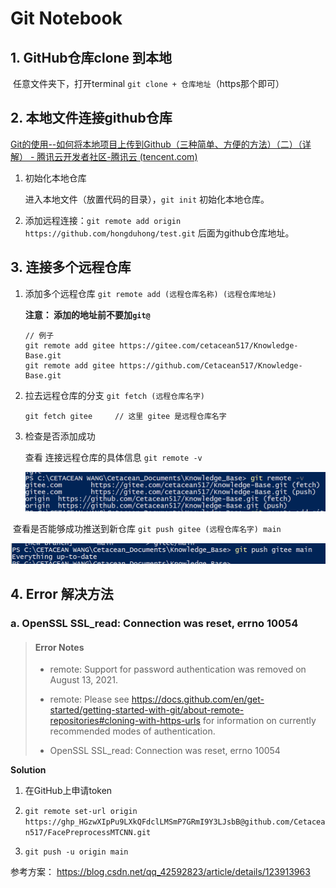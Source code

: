 # Git Notebook

## 1. GitHub仓库clone 到本地

​		任意文件夹下，打开terminal `git clone + 仓库地址`（https那个即可）

## 2. 本地文件连接github仓库

[Git的使用--如何将本地项目上传到Github（三种简单、方便的方法）（二）（详解） - 腾讯云开发者社区-腾讯云 (tencent.com)](https://cloud.tencent.com/developer/article/1504684)

1. 初始化本地仓库

   进入本地文件（放置代码的目录），`git init` 初始化本地仓库。

2. 添加远程连接：`git remote add origin https://github.com/hongduhong/test.git` 后面为github仓库地址。

## 3. 连接多个远程仓库

1. 添加多个远程仓库        `git remote add (远程仓库名称) (远程仓库地址)`

   **注意： 添加的地址前不要加`git@`** 

   ```git
   // 例子
   git remote add gitee https://gitee.com/cetacean517/Knowledge-Base.git
   git remote add gitee https://github.com/Cetacean517/Knowledge-Base.git
   ```

2. 拉去远程仓库的分支      `git fetch (远程仓库名字)` 

   ```git
   git fetch gitee     // 这里 gitee 是远程仓库名字
   ```

3. 检查是否添加成功

   查看 连接远程仓库的具体信息    `git remote -v`

   ![image-20220827162108607](Notepic/image-20220827162108607.png)

​		查看是否能够成功推送到新仓库     `git push gitee (远程仓库名字) main`

​      <img src="Notepic/image-20220827162209566.png" alt="image-20220827162209566" style="zoom:70%;" /> 



## 4. Error 解决方法

### a. OpenSSL SSL_read: Connection was reset, errno 10054

> #### Error Notes
>
> - remote: Support for password authentication was removed on August 13, 2021.
>
> - remote: Please see https://docs.github.com/en/get-started/getting-started-with-git/about-remote-repositories#cloning-with-https-urls for information on currently recommended modes of authentication.
>
> - OpenSSL SSL_read: Connection was reset, errno 10054

**Solution**

1. 在GitHub上申请token
2. `git remote set-url origin https://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@github.com/Cetacean517/FacePreprocessMTCNN.git`

3. `git push -u origin main`

参考方案： https://blog.csdn.net/qq_42592823/article/details/123913963
